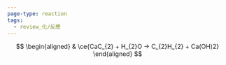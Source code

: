 ```yaml
---
page-type: reaction
tags:
  - review_化/反應
---
```

$$
\begin{aligned}
 & \ce{CaC_{2} + H_{2}O -> C_{2}H_{2} + Ca(OH)2}
\end{aligned}
$$